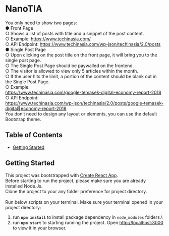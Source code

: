 # NanoTIA

You only need to show two pages: \
● Front Page \
    ○ Shows a list of posts with title and a snippet of the post content. \
    ○ Example: https://www.techinasia.com/ \
    ○ API Endpoint: https://www.techinasia.com/wp-json/techinasia/2.0/posts \
● Single Post Page \
    ○ Upon clicking on the post title on the front page, it will bring you to the single post
    page. \
    ○ The Single Post Page should be paywalled on the frontend. \
    ○ The visitor is allowed to view only 5 articles within the month. \
    ○ If the user hits the limit, a portion of the content should be blank out in the Single
    Post Page. \
    ○ Example: \
    https://www.techinasia.com/google-temasek-digital-economy-report-2018 \
    ○ API Endpoint: \
    https://www.techinasia.com/wp-json/techinasia/2.0/posts/google-temasek-digitaleconomy-report-2018 \
    You don’t need to design any layout or elements, you can use the default Bootstrap theme. 



## Table of Contents
* [Getting Started](#getting-started)



## Getting Started

This project was bootstrapped with [Create React App](https://github.com/facebook/create-react-app). \
Before starting to run the project, please make sure you are already installed Node.Js. \
Clone the project to your any folder preference for project directory. \
\
Run below scripts on your terminal. Make sure your terminal opened in your project directory:
1. run **`npm install`** to install package dependency in `node_modules` folders.\
2. run **`npm start`** to starting running the project. Open [http://localhost:3000](http://localhost:3000) to view it in your browser.
